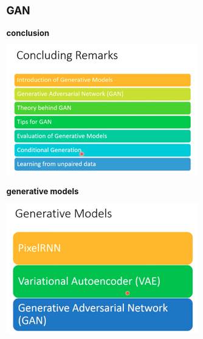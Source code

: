 # GAN

## conclusion

![image](https://github.com/KobryLee/ML-2021Spring-NTU-hws/blob/main/notes/statics/lecture6/31-conclusion.png)

## generative models

![image](https://github.com/KobryLee/ML-2021Spring-NTU-hws/blob/main/notes/statics/lecture6/32-generative-models.png)
